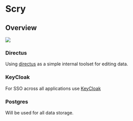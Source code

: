# Scry

## Overview

![](embed:Overview)

### Directus

Using [directus](https://directus.io/) as a simple internal toolset for editing data.

### KeyCloak

For SSO across all applications use [KeyCloak](https://www.keycloak.org/getting-started/getting-started-kube)

### Postgres

Will be used for all data storage.
